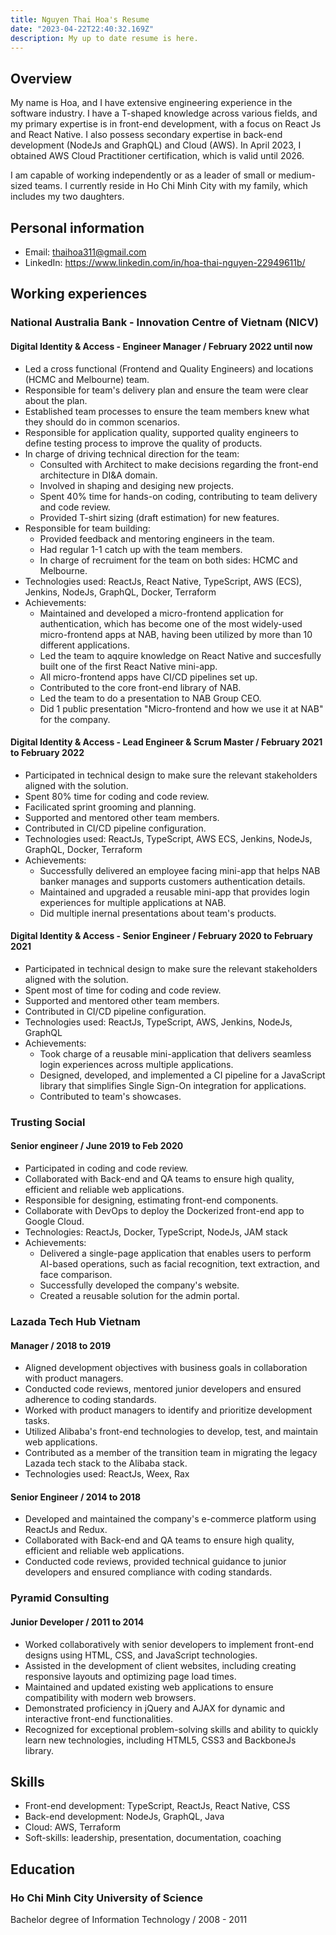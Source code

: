 ```yaml
---
title: Nguyen Thai Hoa's Resume
date: "2023-04-22T22:40:32.169Z"
description: My up to date resume is here.
---
```


## Overview

My name is Hoa, and I have extensive engineering experience in the software industry. I have a T-shaped knowledge across various fields, and my primary expertise is in front-end development, with a focus on React Js and React Native. I also possess secondary expertise in back-end development (NodeJs and GraphQL) and Cloud (AWS). In April 2023, I obtained AWS Cloud Practitioner certification, which is valid until 2026.

I am capable of working independently or as a leader of small or medium-sized teams. I currently reside in Ho Chi Minh City with my family, which includes my two daughters.

## Personal information

- Email: thaihoa311@gmail.com
- LinkedIn: https://www.linkedin.com/in/hoa-thai-nguyen-22949611b/

## Working experiences

### National Australia Bank - Innovation Centre of Vietnam (NICV)

#### Digital Identity & Access - Engineer Manager / February 2022 until now

- Led a cross functional (Frontend and Quality Engineers) and locations (HCMC and Melbourne) team.
- Responsible for team's delivery plan and ensure the team were clear about the plan.
- Established team processes to ensure the team members knew what they should do in common scenarios.
- Responsible for application quality, supported quality engineers to define testing process to improve the quality of products.
- In charge of driving technical direction for the team:
    - Consulted with Architect to make decisions regarding the front-end architecture in DI&A domain.
    - Involved in shaping and desiging new projects.
    - Spent 40% time for hands-on coding, contributing to team delivery and code review.
    - Provided T-shirt sizing (draft estimation) for new features.
- Responsible for team building:
    - Provided feedback and mentoring engineers in the team.
    - Had regular 1-1 catch up with the team members.
    - In charge of recruiment for the team on both sides: HCMC and Melbourne.
- Technologies used: ReactJs, React Native, TypeScript, AWS (ECS), Jenkins, NodeJs, GraphQL, Docker, Terraform
- Achievements:
    - Maintained and developed a micro-frontend application for authentication, which has become one of the most widely-used micro-frontend apps at NAB, having been utilized by more than 10 different applications.
    - Led the team to aqquire knowledge on React Native and succesfully built one of the first React Native mini-app.
    - All micro-frontend apps have CI/CD pipelines set up.
    - Contributed to the core front-end library of NAB.
    - Led the team to do a presentation to NAB Group CEO.
    - Did 1 public presentation "Micro-frontend and how we use it at NAB" for the company.

#### Digital Identity & Access - Lead Engineer & Scrum Master / February 2021 to February 2022

- Participated in technical design to make sure the relevant stakeholders aligned with the solution.
- Spent 80% time for coding and code review.
- Facilicated sprint grooming and planning.
- Supported and mentored other team members.
- Contributed in CI/CD pipeline configuration.
- Technologies used: ReactJs, TypeScript, AWS ECS, Jenkins, NodeJs, GraphQL, Docker, Terraform
- Achievements:
    - Successfully delivered an employee facing mini-app that helps NAB banker manages and supports customers authentication details.
    - Maintained and upgraded a reusable mini-app that provides login experiences for multiple applications at NAB.
    - Did multiple inernal presentations about team's products.

#### Digital Identity & Access - Senior Engineer / February 2020 to February 2021

- Participated in technical design to make sure the relevant stakeholders aligned with the solution.
- Spent most of time for coding and code review.
- Supported and mentored other team members.
- Contributed in CI/CD pipeline configuration.
- Technologies used: ReactJs, TypeScript, AWS, Jenkins, NodeJs, GraphQL
- Achievements:
    - Took charge of a reusable mini-application that delivers seamless login experiences across multiple applications.
    - Designed, developed, and implemented a CI pipeline for a JavaScript library that simplifies Single Sign-On integration for applications.
    - Contributed to team's showcases.

### Trusting Social

#### Senior engineer / June 2019 to Feb 2020

- Participated in coding and code review.
- Collaborated with Back-end and QA teams to ensure high quality, efficient and reliable web applications.
- Responsible for designing, estimating front-end components.
- Collaborate with DevOps to deploy the Dockerized front-end app to Google Cloud.
- Technologies: ReactJs, Docker, TypeScript, NodeJs, JAM stack
- Achievements:
    - Delivered a single-page application that enables users to perform AI-based operations, such as facial recognition, text extraction, and face comparison.
    - Successfully developed the company's website.
    - Created a reusable solution for the admin portal.

### Lazada Tech Hub Vietnam

#### Manager / 2018 to 2019

- Aligned development objectives with business goals in collaboration with product managers.
- Conducted code reviews, mentored junior developers and ensured adherence to coding standards.
- Worked with product managers to identify and prioritize development tasks.
- Utilized Alibaba's front-end technologies to develop, test, and maintain web applications.
- Contributed as a member of the transition team in migrating the legacy Lazada tech stack to the Alibaba stack.
- Technologies used: ReactJs, Weex, Rax

#### Senior Engineer / 2014 to 2018

- Developed and maintained the company's e-commerce platform using ReactJs and Redux.
- Collaborated with Back-end and QA teams to ensure high quality, efficient and reliable web applications.
- Conducted code reviews, provided technical guidance to junior developers and ensured compliance with coding standards.

### Pyramid Consulting

#### Junior Developer / 2011 to 2014

- Worked collaboratively with senior developers to implement front-end designs using HTML, CSS, and JavaScript technologies.
- Assisted in the development of client websites, including creating responsive layouts and optimizing page load times.
- Maintained and updated existing web applications to ensure compatibility with modern web browsers.
- Demonstrated proficiency in jQuery and AJAX for dynamic and interactive front-end functionalities.
- Recognized for exceptional problem-solving skills and ability to quickly learn new technologies, including HTML5, CSS3 and BackboneJs library.

## Skills

- Front-end development: TypeScript, ReactJs, React Native, CSS
- Back-end development: NodeJs, GraphQL, Java
- Cloud: AWS, Terraform
- Soft-skills: leadership, presentation, documentation, coaching

## Education

### Ho Chi Minh City University of Science
Bachelor degree of Information Technology / 2008 - 2011